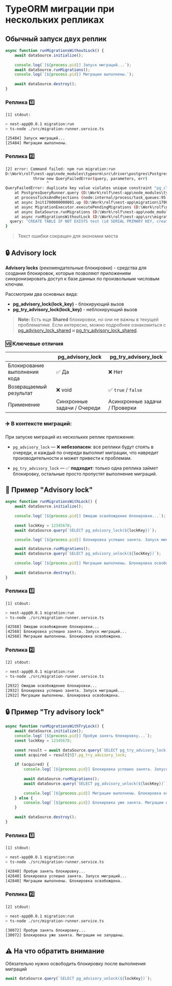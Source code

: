 # TypeORM миграции при нескольких репликах
## Обычный запуск двух реплик
```ts
async function runMigrationsWithoutLock() {
	await dataSource.initialize();
	
	console.log(`[${process.pid}] Запуск миграций...`);
	await dataSource.runMigrations();
	console.log(`[${process.pid}] Миграции выполнены.`);
	
	await dataSource.destroy();
}
```

### Реплика 1️⃣
```bash
[1] stdout:

> nest-app@0.0.1 migration:run
> ts-node ./src/migration-runner.service.ts

[25484] Запуск миграций...
[25484] Миграции выполнены.
```

### Реплика 2️⃣
```bash
[2] error: Command failed: npm run migration:run
D:\Work\rolf\nest-app\node_modules\typeorm\src\driver\postgres\PostgresQueryRunner.ts:328
            throw new QueryFailedError(query, parameters, err)
                  ^
QueryFailedError: duplicate key value violates unique constraint "pg_class_relname_nsp_index"
    at PostgresQueryRunner.query (D:\Work\rolf\nest-app\node_modules\typeorm\src\driver\postgres\PostgresQueryRunner.ts:328:19)
    at processTicksAndRejections (node:internal/process/task_queues:95:5)
    at async Init1700000000001.up (D:\Work\rolf\nest-app\migration\1700000000001-Init.ts:11:5)
    at async MigrationExecutor.executePendingMigrations (D:\Work\rolf\nest-app\node_modules\src\migration\MigrationExecutor.ts:336:17)    
    at async DataSource.runMigrations (D:\Work\rolf\nest-app\node_modules\src\data-source\DataSource.ts:403:13)
    at async runMigrationsWithoutLock (D:\Work\rolf\nest-app\src\migration-runner.service.ts:6:2) {
  query: 'CREATE TABLE IF NOT EXISTS test (id SERIAL PRIMARY KEY, created_at TIMESTAMP DEFAULT NOW())'
}
```
>Текст ошибки сокращен для экономии места

## 🔒 Advisory lock
**Advisory locks** (рекомендательные блокировки) - средства для создания блокировок, которые позволяют приложениям синхронизировать доступ к базе данных по произвольным числовым ключам.

Рассмотрим два основных вида:
- **pg_advisory_lock(lock_key)** - блокирующий вызов
- **pg_try_advisory_lock(lock_key)** - неблокирующий вызов

> **Note:** Есть еще **Shared** блокировки, но они не важны в текущей проблематике. Если интересно, можно подробнее ознакомиться с [pg_advisory_lock_shared](https://pgpedia.info/p/pg_advisory_lock_shared.html) и [pg_try_advisory_lock_shared](https://pgpedia.info/p/pg_try_advisory_lock_shared.html).

### 🆚 Ключевые отличия
|                |pg_advisory_lock|pg_try_advisory_lock|
|----------------|-------------------------------|-----------------------------|
|Блокирование выполнения кода | ✅ Да | ❌ Нет|
|Возвращаемый результат | ❌ void | ✅ `true` / `false`|
|Применение | Синхронные задачи / Очереди | Асинхронные задачи / Проверки|

### ✈️ В контексте миграций:
При запуске миграций из нескольких реплик приложения:
    
-   `pg_advisory_lock` — ❌ **небезопасен**: все реплики будут стоять в очереди, и каждый по очереди выполнит миграции, что навредит производительности и может привести к проблемам.

-   `pg_try_advisory_lock` — ✅ **подходит**: только одна реплика займет блокировку, остальные просто пропустят выполнение миграций.


## 🔐 Пример "Advisory lock"
```ts
async function runMigrationsWithLock() {
	await dataSource.initialize();
	
	console.log(`[${process.pid}] Ожидаю освобождение блокировки...`);
	
	const lockKey = 12345678;
	await dataSource.query(`SELECT pg_advisory_lock(${lockKey})`);

	console.log(`[${process.pid}] Блокировка успешно занята. Запуск миграций...`);

	await dataSource.runMigrations();
	await dataSource.query(`SELECT pg_advisory_unlock(${lockKey})`);
	
	console.log(`[${process.pid}] Миграции выполнены. Блокировка освобождена.`);
	
	await dataSource.destroy();
}
```

### Реплика 1️⃣
```bash
[1] stdout:

> nest-app@0.0.1 migration:run
> ts-node ./src/migration-runner.service.ts

[42568] Ожидаю освобождение блокировки...
[42568] Блокировка успешно занята. Запуск миграций...
[42568] Миграции выполнены. Блокировка освобождена.
```

### Реплика 2️⃣
```bash
[2] stdout:

> nest-app@0.0.1 migration:run
> ts-node ./src/migration-runner.service.ts

[2932] Ожидаю освобождение блокировки...
[2932] Блокировка успешно занята. Запуск миграций...
[2932] Миграции выполнены. Блокировка освобождена.
```

## 🔒 Пример "Try advisory lock"
```ts
async function runMigrationsWithTryLock() {
	await dataSource.initialize();
	console.log(`[${process.pid}] Пробую занять блокировку...`);
	const lockKey = 12345678;
	
	const result = await dataSource.query(`SELECT pg_try_advisory_lock(${lockKey})`);
	const acquired = result[0]?.pg_try_advisory_lock;
	
	if (acquired) {
		console.log(`[${process.pid}] Блокировка успешно занята. Запуск миграций...`);
		
		await dataSource.runMigrations();
		await dataSource.query(`SELECT pg_advisory_unlock(${lockKey})`);
		
		console.log(`[${process.pid}] Миграции выполнены. Блокировка освобождена.`);
	} else {
		console.log(`[${process.pid}] Блокировка уже занята. Миграции не запущены.`);
	}
	
	await dataSource.destroy();
}
```

### Реплика 1️⃣
```bash
[1] stdout:

> nest-app@0.0.1 migration:run
> ts-node ./src/migration-runner.service.ts

[42840] Пробую занять блокировку...
[42840] Блокировка успешно занята. Запуск миграций...
[42840] Миграции выполнены. Блокировка освобождена.
```

### Реплика 2️⃣
```bash
[2] stdout:
 
> nest-app@0.0.1 migration:run
> ts-node ./src/migration-runner.service.ts

[30072] Пробую занять блокировку...
[30072] Блокировка уже занята. Миграции не запущены.
```

## ⚠️ На что обратить внимание
Обязательно нужно освободить блокировку после выполнения миграций
```ts
await dataSource.query(`SELECT pg_advisory_unlock(${lockKey})`);
```
